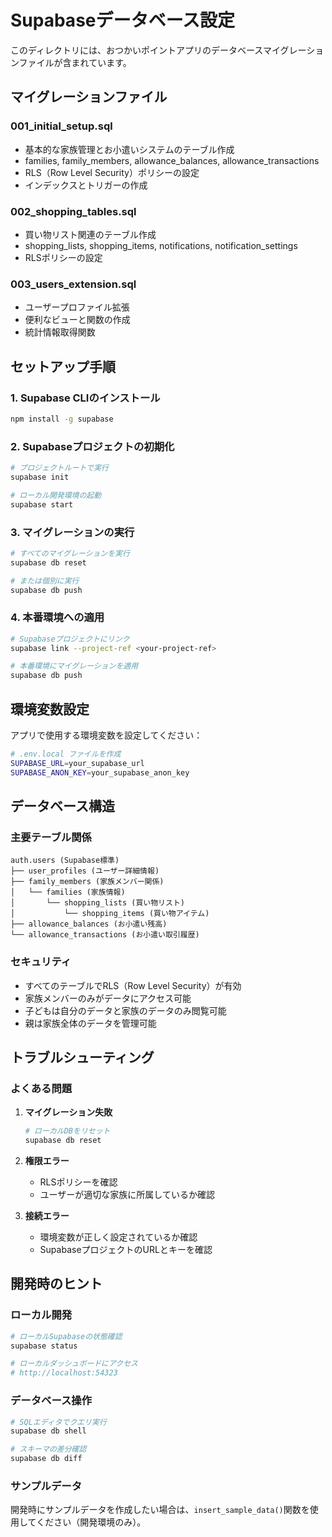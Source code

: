 # Supabaseデータベース設定

このディレクトリには、おつかいポイントアプリのデータベースマイグレーションファイルが含まれています。

## マイグレーションファイル

### 001_initial_setup.sql
- 基本的な家族管理とお小遣いシステムのテーブル作成
- families, family_members, allowance_balances, allowance_transactions
- RLS（Row Level Security）ポリシーの設定
- インデックスとトリガーの作成

### 002_shopping_tables.sql  
- 買い物リスト関連のテーブル作成
- shopping_lists, shopping_items, notifications, notification_settings
- RLSポリシーの設定

### 003_users_extension.sql
- ユーザープロファイル拡張
- 便利なビューと関数の作成
- 統計情報取得関数

## セットアップ手順

### 1. Supabase CLIのインストール
```bash
npm install -g supabase
```

### 2. Supabaseプロジェクトの初期化
```bash
# プロジェクトルートで実行
supabase init

# ローカル開発環境の起動
supabase start
```

### 3. マイグレーションの実行
```bash
# すべてのマイグレーションを実行
supabase db reset

# または個別に実行
supabase db push
```

### 4. 本番環境への適用
```bash
# Supabaseプロジェクトにリンク
supabase link --project-ref <your-project-ref>

# 本番環境にマイグレーションを適用
supabase db push
```

## 環境変数設定

アプリで使用する環境変数を設定してください：

```bash
# .env.local ファイルを作成
SUPABASE_URL=your_supabase_url
SUPABASE_ANON_KEY=your_supabase_anon_key
```

## データベース構造

### 主要テーブル関係
```
auth.users (Supabase標準)
├── user_profiles (ユーザー詳細情報)
├── family_members (家族メンバー関係)
│   └── families (家族情報)
│       └── shopping_lists (買い物リスト)
│           └── shopping_items (買い物アイテム)
├── allowance_balances (お小遣い残高)
└── allowance_transactions (お小遣い取引履歴)
```

### セキュリティ
- すべてのテーブルでRLS（Row Level Security）が有効
- 家族メンバーのみがデータにアクセス可能
- 子どもは自分のデータと家族のデータのみ閲覧可能
- 親は家族全体のデータを管理可能

## トラブルシューティング

### よくある問題

1. **マイグレーション失敗**
   ```bash
   # ローカルDBをリセット
   supabase db reset
   ```

2. **権限エラー**
   - RLSポリシーを確認
   - ユーザーが適切な家族に所属しているか確認

3. **接続エラー**
   - 環境変数が正しく設定されているか確認
   - SupabaseプロジェクトのURLとキーを確認

## 開発時のヒント

### ローカル開発
```bash
# ローカルSupabaseの状態確認
supabase status

# ローカルダッシュボードにアクセス
# http://localhost:54323
```

### データベース操作
```bash
# SQLエディタでクエリ実行
supabase db shell

# スキーマの差分確認
supabase db diff
```

### サンプルデータ
開発時にサンプルデータを作成したい場合は、`insert_sample_data()`関数を使用してください（開発環境のみ）。